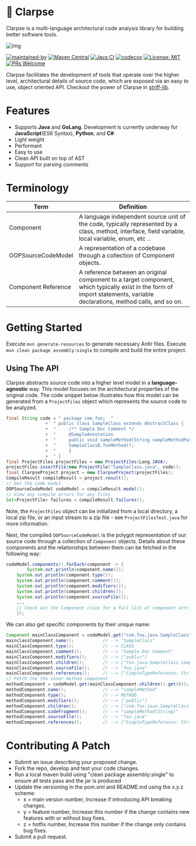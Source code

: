 # :rocket: Clarpse 
Clarpse is a multi-language architectural code analysis library for building better software tools.

![img](https://blog.upskillable.com/wp-content/uploads/2019/08/How-our-continuous-code-testing-culture-with-Codacy-helps-us-produce-outstanding-product11.png)

[![maintained-by](https://img.shields.io/badge/Maintained%20by-Hadii%20Technologies-violet.svg)](https://hadii.ca) [![Maven Central](https://maven-badges.herokuapp.com/maven-central/com.github.hadii-tech/clarpse/badge.svg)](https://maven-badges.herokuapp.com/maven-central/com.github.hadii-tech/clarpse) [![Java CI](https://github.com/hadii-tech/clarpse/actions/workflows/ci-cd.yml/badge.svg?branch=master)](https://github.com/hadii-tech/clarpse/actions/workflows/ci-cd.yml) [![codecov](https://codecov.io/gh/hadii-tech/clarpse/branch/master/graph/badge.svg)](https://codecov.io/gh/hadii-tech/clarpse) [![License: MIT](https://img.shields.io/badge/License-MIT-yellow.svg)](https://opensource.org/licenses/MIT) [![PRs Welcome](https://img.shields.io/badge/PRs-welcome-brightgreen.svg?style=flat-square)](http://makeapullrequest.com)

Clarpse facilitates the development of tools that operate over the higher level, architectural details of source code, which are exposed via an easy to use, object oriented API. Checkout the power of Clarpse in [striff-lib](https://github.com/hadii-tech/striff-lib).

# Features

 - Supports **Java** and **GoLang**. Development is currently underway for **JavaScript**(ES6 Syntax), **Python**, and **C#**. 
 - Light weight
 - Performant
 - Easy to use
 - Clean API built on top of AST
 - Support for parsing comments

# Terminology
| Term                | Definition                                                                                                                                                                  |
|---------------------|-----------------------------------------------------------------------------------------------------------------------------------------------------------------------------|
| Component           | A language independent source unit of the code, typically represented by a class, method, interface, field variable, local variable, enum, etc ..                                                       |
| OOPSourceCodeModel  |                                                  A representation of a codebase through a collection of Component objects.                                                  |
| Component Reference | A reference between an original component to a target component, which typically exist in the form of import statements, variable declarations, method calls, and so on. |

# Getting Started
Execute `mvn generate-resources` to generate necessary Antlr files. Execute `mvn clean package assembly:single` to compile and build the entire project.

## Using The API
Clarpse abstracts source code into a higher level model in a **language-agnostic** way. This 
model focuses on the architectural properties of the original code. The code snippet below 
illustrates how this model can be generated from a `ProjectFiles` object which represents the 
source code to be analyzed.
```java
final String code = " package com.foo;  "
		       +  " public class SampleClass extends AbstractClass {                                                 "
		       +  "     /** Sample Doc Comment */                                              "
		       +  "     @SampleAnnotation                                                      "
		       +  "     public void sampleMethod(String sampleMethodParam) throws AnException {"   
		       +  "     SampleClassB.fooMethod();
		       +  "     }                                                                      "
		       +  " }                                                                          ";;
final ProjectFiles projectFiles = new ProjectFiles(Lang.JAVA);
projectFiles.insertFile(new ProjectFile("SampleClass.java", code));
final ClarpseProject project = new ClarpseProject(projectFiles);
CompileResult compileResult = project.result();
// Get the code model
OOPSourceCodeModel codeModel = compileResult.model();
// View any compile errors for any files
Set<ProjectFile> failures = compileResult.failures();
```
Note, the `ProjectFiles` object can be initialized from a local directory, a local zip file, or an 
input stream to a zip file - see `ProjectFilesTest.java` for more information.

Next, the compiled 
`OOPSourceCodeModel` is the polygot representation of our source code through a 
collection of `Component` objects. Details about these components and the relationships 
between them can be fetched in the following way:
```java
codeModel.components().forEach(component -> {
        System.out.println(component.name());
	System.out.println(component.type());           
	System.out.println(component.comment());        
	System.out.println(component.modifiers());      
	System.out.println(component.children());       
	System.out.println(component.sourceFile());
	...
	// Check out the Component class for a full list of component attributes that can be retrieved
    });
```
We can also get specific components by their unique name:
```java
Component mainClassComponent = codeModel.get("com.foo.java.SampleClass");
mainclassComponent.name();           // --> "SampleClass"
mainClassComponent.type();           // --> CLASS
mainClassComponent.comment();        // --> "Sample Doc Comment"
mainClassComponent.modifiers();      // --> ["public"]
mainClassComponent.children();       // --> ["foo.java.SampleClass.sampleMethod(java.lang.String)"]
mainClassComponent.sourceFile();     // --> "foo.java"
mainClassComponent.references();     // --> ["SimpleTypeReference: String", "TypeExtensionReference: com.foo.AbstractClass", "SimpleTypeReference: com.foo.SampleClassB"]
// Fetch the the inner method component
methodComponent = codeModel.get(mainClassComponent.children().get(0));
methodComponent.name();              // --> "sampleMethod"
methodComponent.type();              // --> METHOD
methodComponent.modifiers();         // --> ["public"]
methodComponent.children();          // --> ["com.foo.java.SampleClass.sampleMethod(String).sampleMethodParam"]
methodComopnent.codeFragment();      // --> "sampleMethod(String)"
methodComponent.sourceFile();        // --> "foo.java"
methodComponent.references();		 // --> ["SimpleTypeReference: String"]
```
# Contributing A Patch

- Submit an issue describing your proposed change.
- Fork the repo, develop and test your code changes.
- Run a local maven build using "clean package assembly:single" to ensure all tests pass and the jar is produced
- Update the versioning in the pom.xml and README.md using the x.y.z scheme:
	- x = main version number, Increase if introducing API breaking changes.
	- y = feature number, Increase this number if the change contains new features with or without bug fixes.
	- z = hotfix number, Increase this number if the change only contains bug fixes.
-  Submit a pull request.


